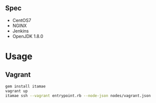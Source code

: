 ## Spec

- CentOS7
- NGINX
- Jenkins
- OpenJDK 1.8.0

# Usage

## Vagrant

```sh
gem install itamae
vagrant up
itamae ssh --vagrant entrypoint.rb --node-json nodes/vagrant.json 
```
